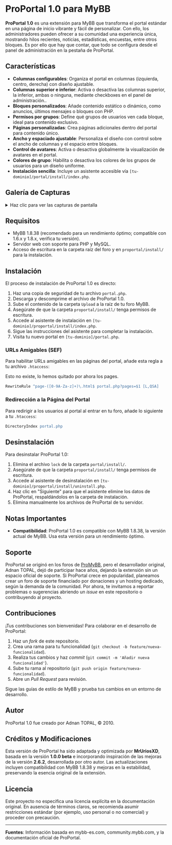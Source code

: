 # ProPortal 1.0 para MyBB

**ProPortal 1.0** es una extensión para MyBB que transforma el portal estándar en una página de inicio vibrante y fácil de personalizar. 
Con ello, los administradores pueden ofrecer a su comunidad una experiencia única, mostrando hilos recientes, noticias, estadísticas, encuestas, entre otros bloques.
Es por ello que hay que contar, que todo se configura desde el panel de administración en la pestaña de ProPortal.

## Características

- **Columnas configurables**: Organiza el portal en columnas (izquierda, centro, derecha) con diseño ajustable.
- **Columnas superior e inferior**: Activa o desactiva las columnas superior, la inferior, ambas o ninguna, mediante checkboxes en el panel de administración..
- **Bloques personalizados**: Añade contenido estático o dinámico, como anuncios, últimos mensajes o bloques con PHP.
- **Permisos por grupos**: Define qué grupos de usuarios ven cada bloque, ideal para contenido exclusivo.
- **Páginas personalizadas**: Crea páginas adicionales dentro del portal para contenido único.
- **Ancho y espaciado ajustable**: Personaliza el diseño con control sobre el ancho de columnas y el espacio entre bloques.
- **Control de avatares**: Activa o desactiva globalmente la visualización de avatares en el portal.
- **Colores de grupo**: Habilita o desactiva los colores de los grupos de usuarios para un diseño uniforme.
- **Instalación sencilla**: Incluye un asistente accesible vía `[tu-dominio]/portal/install/index.php`.
## Galería de Capturas

<details>
  <summary>Haz clic para ver las capturas de pantalla</summary>

  | Información del ProPortal | Configuración del ProPortal | Gestión de Bloques | Vista General del ProPortal |
  |:------------------------:|:--------------------------:|:------------------:|:--------------------------:|
  | <img src="https://github.com/MrUriosXD/ProPortal-MyBB/blob/main/docs/assets/screencapture-localhost-defaultportal-admin-index-php-2025-07-02-15_43_15.png" width="400"/> <img src="https://github.com/user-attachments/assets/38548ec4-16d3-4e66-bf85-78c6c0565b8d" width="400"/>| <img src="https://github.com/user-attachments/assets/3148ab17-b8c0-4a11-b541-036b81b3f8fa" width="400"/> | <img src="https://github.com/user-attachments/assets/d24642da-d167-4a71-a667-c91ca9f5df3d" width="400"/> | <img src="https://github.com/user-attachments/assets/3c80633d-973c-41f3-9466-2e23e7483d71" width="400"/> |

</details>

## Requisitos

- MyBB 1.8.38 (recomendado para un rendimiento óptimo; compatible con 1.6.x y 1.8.x, verifica tu versión).
- Servidor web con soporte para PHP y MySQL.
- Acceso de escritura en la carpeta raíz del foro y en `proportal/install/` para la instalación.

## Instalación

El proceso de instalación de ProPortal 1.0 es directo:

1. Haz una copia de seguridad de tu archivo `portal.php`.
2. Descarga y descomprime el archivo de ProPortal 1.0.
3. Sube el contenido de la carpeta `Upload` a la raíz de tu foro MyBB.
4. Asegúrate de que la carpeta `proportal/install/` tenga permisos de escritura.
5. Accede al asistente de instalación en `[tu-dominio]/proportal/install/index.php`.
6. Sigue las instrucciones del asistente para completar la instalación.
7. Visita tu nuevo portal en `[tu-dominio]/portal.php`.

### URLs Amigables (SEF)

Para habilitar URLs amigables en las páginas del portal, añade esta regla a tu archivo `.htaccess`:

Esto no existe, lo hemos quitado por ahora los pages.
```apache
RewriteRule ^page-([0-9A-Za-z]+)\.html$ portal.php?pages=$1 [L,QSA]
```

### Redirección a la Página del Portal

Para redirigir a los usuarios al portal al entrar en tu foro, añade lo siguiente a tu `.htaccess`:

```apache
DirectoryIndex portal.php
```

## Desinstalación

Para desinstalar ProPortal 1.0:

1. Elimina el archivo `lock` de la carpeta `portal/install/`.
2. Asegúrate de que la carpeta `proportal/install/` tenga permisos de escritura.
3. Accede al asistente de desinstalación en `[tu-dominio]/proportal/install/uninstall.php`.
4. Haz clic en "Siguiente" para que el asistente elimine los datos de ProPortal, respaldándolos en la carpeta de instalación.
5. Elimina manualmente los archivos de ProPortal de tu servidor.

## Notas Importantes

- **Compatibilidad**: ProPortal 1.0 es compatible con MyBB 1.8.38, la versión actual de MyBB. Usa esta versión para un rendimiento óptimo.

## Soporte

ProPortal se originó en los foros de [ProMyBB](http://www.promybb.com), pero el desarrollador original, Adnan TOPAL, dejó de participar hace años, dejando la extensión sin un espacio oficial de soporte. 
Si ProPortal crece en popularidad, planeamos crear un foro de soporte financiado por donaciones y un hosting dedicado, según la demanda de la comunidad. 
Por ahora, te invitamos a reportar problemas o sugerencias abriendo un *issue* en este repositorio o contribuyendo al proyecto.

## Contribuciones

¡Tus contribuciones son bienvenidas! Para colaborar en el desarrollo de ProPortal:

1. Haz un *fork* de este repositorio.
2. Crea una rama para tu funcionalidad (`git checkout -b feature/nueva-funcionalidad`).
3. Realiza tus cambios y haz *commit* (`git commit -m 'Añadir nueva funcionalidad'`).
4. Sube tu rama al repositorio (`git push origin feature/nueva-funcionalidad`).
5. Abre un *Pull Request* para revisión.

Sigue las guías de estilo de MyBB y prueba tus cambios en un entorno de desarrollo.

## Autor

ProPortal 1.0 fue creado por Adnan TOPAL, © 2010.

## Créditos y Modificaciones

Esta versión de ProPortal ha sido adaptada y optimizada por **MrUriosXD**, basada en la versión **1.0.0 beta** e incorporando inspiración de las mejoras de la versión **2.6.2**, desarrollada por otro autor. Las actualizaciones incluyen compatibilidad con MyBB 1.8.38 y mejoras en la estabilidad, preservando la esencia original de la extensión.

## Licencia

Este proyecto no especifica una licencia explícita en la documentación original. En ausencia de términos claros, se recomienda asumir restricciones estándar (por ejemplo, uso personal o no comercial) y proceder con precaución.

---

**Fuentes**: Información basada en mybb-es.com, community.mybb.com, y la documentación oficial de ProPortal.
